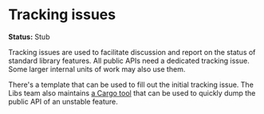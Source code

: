 # Tracking issues

**Status:** Stub

Tracking issues are used to facilitate discussion and report on the status of standard library features. All public APIs need a dedicated tracking issue. Some larger internal units of work may also use them.

There's a template that can be used to fill out the initial tracking issue. The Libs team also maintains [a Cargo tool](https://github.com/rust-lang/libs-team/tree/main/tools/unstable-api) that can be used to quickly dump the public API of an unstable feature.
